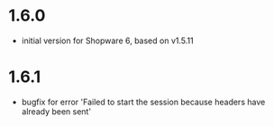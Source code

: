 # 1.6.0
- initial version for Shopware 6, based on v1.5.11

# 1.6.1
- bugfix for error 'Failed to start the session because headers have already been sent'

